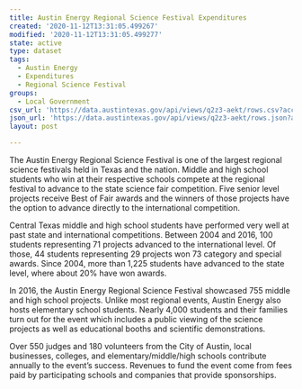 ```yaml
---
title: Austin Energy Regional Science Festival Expenditures
created: '2020-11-12T13:31:05.499267'
modified: '2020-11-12T13:31:05.499277'
state: active
type: dataset
tags:
  - Austin Energy
  - Expenditures
  - Regional Science Festival
groups:
  - Local Government
csv_url: 'https://data.austintexas.gov/api/views/q2z3-aekt/rows.csv?accessType=DOWNLOAD'
json_url: 'https://data.austintexas.gov/api/views/q2z3-aekt/rows.json?accessType=DOWNLOAD'
layout: post

---
```

The Austin Energy Regional Science Festival is one of the largest regional science festivals held in Texas and the nation. Middle and high school students who win at their respective schools compete at the regional festival to advance to the state science fair competition. Five senior level projects receive Best of Fair awards and the winners of those projects have the option to advance directly to the international competition. 

Central Texas middle and high school students have performed very well at past state and international competitions. Between 2004 and 2016, 100 students representing 71 projects advanced to the international level. Of those, 44 students representing 29 projects won 73 category and special awards. Since 2004, more than 1,225 students have advanced to the state level, where about 20% have won awards.

In 2016, the Austin Energy Regional Science Festival showcased 755 middle and high school projects. Unlike most regional events, Austin Energy also hosts elementary school students.  Nearly 4,000 students and their families turn out for the event which includes a public viewing of the science projects as well as educational booths and scientific demonstrations. 

Over 550 judges and 180 volunteers from the City of Austin, local businesses, colleges, and elementary/middle/high schools contribute annually to the event’s success. Revenues to fund the event come from fees paid by participating schools and companies that provide sponsorships.
